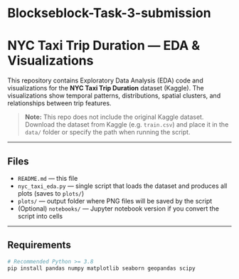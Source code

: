 # Blockseblock-Task-3-submission

# NYC Taxi Trip Duration — EDA & Visualizations

This repository contains Exploratory Data Analysis (EDA) code and visualizations for the **NYC Taxi Trip Duration** dataset (Kaggle). The visualizations show temporal patterns, distributions, spatial clusters, and relationships between trip features.

> **Note:** This repo does not include the original Kaggle dataset. Download the dataset from Kaggle (e.g. `train.csv`) and place it in the `data/` folder or specify the path when running the script.

---

## Files

- `README.md` — this file
- `nyc_taxi_eda.py` — single script that loads the dataset and produces all plots (saves to `plots/`)
- `plots/` — output folder where PNG files will be saved by the script
- (Optional) `notebooks/` — Jupyter notebook version if you convert the script into cells

---

## Requirements

```bash
# Recommended Python >= 3.8
pip install pandas numpy matplotlib seaborn geopandas scipy
